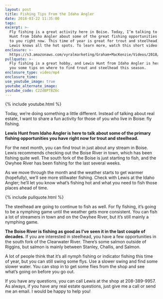 ```yaml
---
layout: post
title: Fishing Tips From the Idaho Angler
date: 2018-03-22 11:35:00
tags:
excerpt: >-
  Fly fishing is a great activity here in Boise. Today, I’m talking to Lewis
  Hunt from Idaho Angler about some of the great fishing opportunities available
  to you right now. This time of year is great for trout and steelhead, and
  Lewis knows all the hot spots. To learn more, watch this short video.
enclosure: >-
  https://s3.amazonaws.com/vyralmarketing/Graham+MacKenzie/Videos/2018/Ridge+to+River+Real+Estate+%257C+Fly+Fishing.mp4
pullquote: >-
  Fly fishing is a great hobby, and Lewis Hunt from Idaho Angler is here to give
  you some tips on where to find trout and steelhead this season.
enclosure_type: video/mp4
enclosure_time:
use_youtube_image: true
youtube_alternate_image:
youtube_code: C2ZdBPT8Z6c
---
```


{% include youtube.html %}

Today, we’re doing something a little different. Instead of talking about real estate, I want to share a fun activity for those of you who live in Boise: fly fishing.

**Lewis Hunt from Idaho Angler is here to talk about some of the primary fishing opportunities you have right now for trout and steelhead.**

For the next month, you can find trout in just about any stream in Boise. Lewis recommends checking out the Boise River in town, which has been fishing quite well. The south fork of the Boise is just starting to fish, and the Owyhee River has been fishing for the last several weeks.

As we move through the month and the weather starts to get warmer (hopefully), we’ll see more stillwater fishing. Check with Lewis at the Idaho Angler; he’ll let you know what’s fishing hot and what you need to fish those places ahead of time.

{% include pullquote.html %}

The steelhead are going to continue to fish as well. For fly fishing, it’s going to be a nymphing game until the weather gets more consistent. You can fish a lot of streamers in town and on the Owyhee River, but it’s still mainly a nymphing game.

**The Boise River is fishing as good as I’ve seen it in the last couple of decades.** If you are interested in steelhead, you have a few opportunities in the south fork of the Clearwater River. There’s some salmon outside of Riggins, but salmon is mainly between Stanley, Challis, and Salmon.

A lot of people think that it’s all nymph fishing or indicator fishing this time of year, but you can still swing some flys. Use a slower swing and find some slower water. You can stop in to get some flies from the shop and see what’s going on before you go out.

If you have any questions, you can call Lewis at the shop at 208-389-9957. As always, if you have any real estate questions, just give me a call or send me an email. I would be happy to help you!